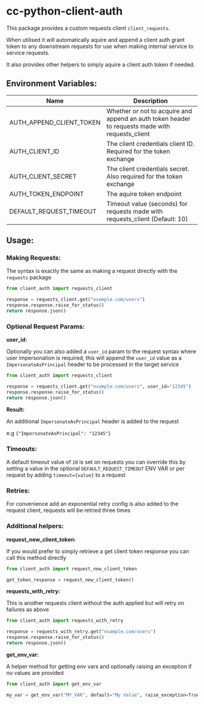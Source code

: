 # cc-python-client-auth

This package provides a custom requests client `client_requests`.

When utilised it will automatically aquire and append a client auth grant token to any downstream requests for use when making internal service to service requests.

It also provides other helpers to simply aquire a client auth token if needed.

## Environment Variables:

| Name                     | Description                                                                                     |
| ------------------------ | ----------------------------------------------------------------------------------------------- |
| AUTH_APPEND_CLIENT_TOKEN | Whether or not to acquire and append an auth token header to requests made with requests_client |
| AUTH_CLIENT_ID           | The client credentials client ID. Required for the token exchange                               |
| AUTH_CLIENT_SECRET       | The client credentials secret. Also required for the token exchange                             |
| AUTH_TOKEN_ENDPOINT      | The aquire token endpoint                                                                       |
| DEFAULT_REQUEST_TIMEOUT  | Timeout value (seconds) for requests made with requests_client (Default: 10)                    |

## Usage:

### Making Requests:

The syntax is exactly the same as making a request directly with the `requests` package

```python
from client_auth import requests_client

response = requests_client.get("example.com/users")
response.response.raise_for_status()
return response.json()
```

### Optional Request Params:

**user_id:**

Optionally you can also added a `user_id` param to the request syntax where user impersonation is required, this will append the `user_id` value as a `ImpersonateAsPrincipal` header to be processed in the target service

```python
from client_auth import requests_client

response = requests_client.get("example.com/users", user_id="12345")
response.response.raise_for_status()
return response.json()
```

**Result:**

An additional `ImpersonateAsPrincipal` header is added to the request

e.g `{"ImpersonateAsPrincipal": "12345"}`

### Timeouts:

A default timeout value of `10` is set on requests you can override this by setting a value in the optional `DEFAULT_REQUEST_TIMEOUT` ENV VAR or per request by adding `timeout={value}` to a request

### Retries:

For convenience add an exponential retry config is also added to the request client, requests will be retried three times

### Additional helpers:

**request_new_client_token:**

If you would prefer to simply retrieve a get client token response you can call this method directly

```python
from client_auth import request_new_client_token

get_token_response = request_new_client_token()
```

**requests_with_retry:**

This is another requests client without the auth applied but will retry on failures as above

```python
from client_auth import requests_with_retry

response = requests_with_retry.get("example.com/users")
response.response.raise_for_status()
return response.json()
```

**get_env_var:**

A helper method for getting env vars and optionally raising an exception if no values are provided

```python
from client_auth import get_env_var

my_var = get_env_var("MY_VAR", default="My Value", raise_exception=True)
```
